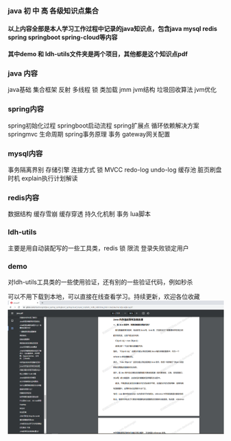 ### java 初 中 高 各级知识点集合
#### 以上内容全部是本人学习工作过程中记录的java知识点，包含java mysql redis spring springboot spring-cloud等内容
#### 其中demo 和 ldh-utils文件夹是两个项目，其他都是这个知识点pdf


### java 内容
java基础 集合框架 反射 多线程 锁 类加载 jmm jvm结构 垃圾回收算法 jvm优化


### spring内容
spring初始化过程 springboot启动流程 spring扩展点 循环依赖解决方案 springmvc 生命周期 spring事务原理 事务 gateway网关配置


### mysql内容
事务隔离界别 存储引擎 连接方式 锁 MVCC redo-log undo-log 缓存池 脏页刷盘时机  explain执行计划解读


### redis内容
数据结构 缓存雪崩 缓存穿透 持久化机制 事务 lua脚本


### ldh-utils
主要是用自动装配写的一些工具类，redis 锁 限流 登录失败锁定用户 


### demo
对ldh-utils工具类的一些使用验证，还有别的一些验证代码，例如秒杀




可以不用下载到本地，可以直接在线查看学习。持续更新，欢迎各位收藏
![img.png](img.png)